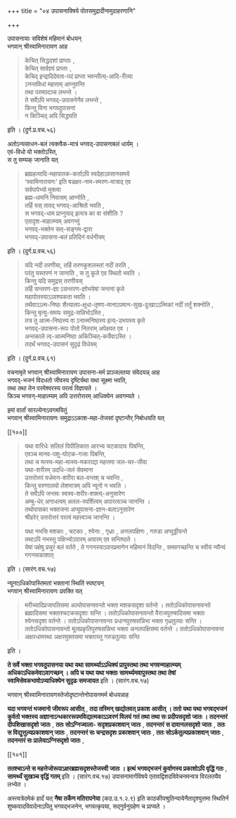 +++
title = "०४ उपासनाविषये पोतसमुद्रादीनामुदाहरणानि"

+++

उपासनायाः सविशेषं महिमानं बोधयन्  
भगवान् श्रीस्वामिनारायण आह  

> केचित् सिद्धदशां प्राप्ताः ,  
केचित् सार्वज्ञ्यं प्राप्ताः ,   
केचिद् इन्द्रादिदेवता-पदं प्राप्ता भवन्तीत्य्-आदि-रीत्या  
ऽनन्तविधां महत्ताम् आप्नुवन्ति  
तथा परमपदञ्च लभन्ते ।  
ते सर्वेऽपि भगवद्-उपासनेनैव लभन्ते ,  
किन्तु विना भगवदुपासनां  
न किञ्चिद् अपि सिद्ध्यति 

इति । (दुर्ग.प्र.वच.५६)

अतोऽन्यसाधन-बलं त्यक्त्वैक-मात्रं भगवद्-उपासनाबलं धार्यम् ।  
एवं-विधो यो भक्तोऽस्ति,  
स तु सम्यक् जानाति यत् 

> ब्रह्महत्यादि-महापातक-कर्ताऽपि स्वदेहाऽवसानसमये  
‘स्वामिनारायणः’ इति षडक्षर-नाम-स्मरण-मात्राद् एव  
सर्वपापेभ्यो मुक्त्वा  
ब्रह्म-धामनि निवासम् आप्नोति ,   
तर्हि यस् तावद् भगवद्-आश्रितो भवति ,   
स भगवद्-धाम प्राप्नुयाद् इत्यत्र का वा संशीतिः ?  
एतादृश-माहात्म्यम् अवगन्तुं  
भगवद्-भक्तेन सत्-सङ्गम-द्वारा  
भगवद्-उपासना-बलं प्रतिदिनं वर्धनीयम् 

इति । (दुर्ग.प्र.वच.५६)

> यदि नदी तरणीया,  तर्हि तरणकुशलस्तां नदीं तरति ,  
परंतु यस्तरणं न जानाति ,  स तु कूले एव स्थितो भवति ।  
किन्तु यदि समुद्रस् तरणीयस्  
तर्हि सन्तरण-ज्ञा ऽसन्तरण-ज्ञोभयेषां जनानां कृते  
महापोतस्याऽऽवश्यकता भवति ।  
तथैवाऽऽत्म-निष्ठः शैत्यातप-क्षुधा-तृष्णा-मानाऽपमान-सुख-दुःखाऽऽत्मिकां नदीं तर्तुं शक्नोति ,  
किन्तु मृत्यु-समयः समुद्र-सन्निभोऽस्ति ,  
तत्र तु आत्म-निष्ठस्य वा ऽनात्मनिष्ठस्य इत्य्-उभयस्य कृते  
भगवद्-उपासना-रूपः पोतो नितराम् अपेक्ष्यत एव ।  
अन्तकाले त्व्-आत्मनिष्ठा अकिञ्चित्-कर्येवाऽस्ति ।  
तदर्थं भगवद्-उपासनं सुदृढं विधेयम् 

इति । (दुर्ग.प्र.वच.६१)

वचनामृते भगवान् श्रीस्वामिनारायण उपासना-मर्म प्राञ्जलतया संवेदयन्न् आह   
भगवद्-भजनं विदधतो जीवस्य दृष्टिर्यथा यथा सूक्ष्मा भवति,  
तथा तथा तेन परमेश्वरस्य परत्वं विज्ञायते ।  
किञ्च भगवन्-माहात्म्यम् अपि उत्तरोत्तरम् आधिक्येन अवगम्यते ।

इमां वार्तां सारल्येनाऽवगमयितुं  
भगवान् श्रीस्वामिनारायणः समुद्राऽऽकाश-महा-तेजसां दृष्टान्तैर् निबोधयति यत्  

[[१००]]

> यथा वारिधेः सलिलं पिपीलिकात आरभ्य चटकादयः पिबन्ति,  
एवञ्च मानव-पशु-घोटक-गजाः पिबन्ति,  
तथा च मत्स्य-महा-मत्स्य-मकराद्या महत्तमा जल-चर-जीवा  
यथा-शरीरम् उदधि-जलं सेवमाना  
उत्तरोत्तरं वर्धमान-शरीरा बल-वन्तश् च भवन्ति ,   
किन्तु वरुणालयो लेशमात्रम् अपि न्यूनो न भवति ।  
ते सर्वेऽपि जन्तवः स्वस्व-शरीर-शक्त्य्-अनुसारेण  
अम्बु-धेर् अगाधत्वम् अतल-स्पर्शित्वम् अपारत्वञ्च जानन्ति ।  
तथोपासका भक्तजना अप्युपासना-ज्ञान-बलाऽनुसारेण  
श्रीहरेर् उत्तरोत्तरं परत्वं महत्त्वञ्च जानन्ति । 
>
> यथा नभसि मशकाः ,  चटकाः ,  श्येनाः ,  गृध्राः ,  अनलपक्षिणः ,  गरुडा अप्युड्डीयन्ते  
तथाऽपि नभस्तु पक्षिभ्योऽपारम् अपारम् एव सन्तिष्ठते ।  
येषां पक्षेषु प्रचुरं बलं वर्तते ,  ते गगनस्याऽपारप्रमाणेन महिमानं विदन्ति ,  समवगच्छन्ति च स्वीयं न्यौन्यं गगनसकाशात् 

इति । (सारंग.वच.१७)

न्यूनाऽधिकोपास्तिमतां भक्तानां स्थितिं स्पष्टयन्  
भगवान् श्रीस्वामिनारायणः प्रवक्ति यत् 

> मरीच्यादिप्रजापतिसमा अल्पोपासनावन्तो भक्ता मशकसदृशा वर्तन्ते । ततोऽधिकोपासनावन्तो ब्रह्मादिसमा भक्ताश्चटकसदृशाः सन्ति । ततोऽधिकोपासनावन्तो वैराजपुरुषादिसमा भक्ताः श्येनसदृशा वर्तन्ते । ततोऽधिकोपासनावन्तः प्रधानपुरुषसन्निभा भक्ता गृध्रतुल्याः सन्ति । ततोऽधिकोपासनावन्तो मूलप्रकृतिपुरुषसन्निभा भक्ता अनलपक्षिसमा वर्तन्ते । ततोऽधिकोपासनावन्त अक्षरधामस्था अक्षरमुक्तसमा भक्तास्तु गरुडतुल्याः सन्ति

इति ।

**ते सर्वे भक्ता भगवदुपासनया यथा यथा सामर्थ्याऽऽधिक्यं प्रापुस्तथा तथा भगवन्माहात्म्यम् अधिकाऽधिकमेवाऽवागच्छन् । अपि च यथा यथा भक्ताः सामर्थ्यमवापुस्तथा तथा तेषां स्वामिसेवकभावोऽप्याधिक्येन सुदृढः समजायत** इति । (सारंग.वच.१७)

भगवान् श्रीस्वामिनारायणस्तेजोदृष्टान्तेनोपासनमर्म बोधयन्नाह

**यदा भगवन्तं भजमानो जीवरूप आसीत्** ,  **तदा तस्मिन् खद्योतवत् प्रकाश आसीत् । ततो यथा यथा भगवद्भजनं कुर्वतो भक्तस्य अज्ञानाऽन्धकाररूपमविद्यात्मकाऽऽवरणं विलयं गतं तथा तथा सः प्रदीपसदृशो जातः । तदनन्तरं दीपशिखासदृशो जातः** ,  **ततः सोऽग्निज्वाला- सदृशप्रकाशवान् जातः** ,  **तदनन्तरं स दावानलसदृशो जातः** ,  **ततः स विद्युत्तुल्यप्रकाशवान् जातः** ,  **तदनन्तरं सः चन्द्रसदृशः प्रकाशवान् जातः** ,  **ततः सोऽर्कतुल्यप्रकाशवान् जातः** ,  **तदनन्तरं सः प्रालेयाऽग्निसदृशो जातः** ,

[[१०१]]

**ततश्चाऽन्ते स महत्तेजोरूपाऽक्षरब्रह्मसदृशस्तेजस्वी जातः । इत्थं भगवद्भजनं कुर्वाणस्य प्रकाशोऽपि वृद्धिं गतः** ,  **सामर्थ्यं सुखञ्च वृद्धिं गतम्** इति । (सारंग.वच.१७) उपासनामार्गविषये एतावद्विशदविवेचनमन्यत्र विरलतयैव लभ्येत ।

अस्त्यत्रेदमेकं हार्दं यत् **नैषा तर्केण मतिरापनेया** (कठ.उ.१.२.९) इति काठकीयश्रुतिन्यायेनैतादृश्युत्तमा स्थितिर्न शुष्कवादविवादेनाऽपितु भगवद्भजनेन, भगवत्कृपया, सद्गुर्वनुग्रहेण च प्राप्यते ।
